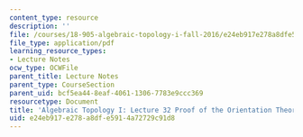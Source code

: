 ```yaml
---
content_type: resource
description: ''
file: /courses/18-905-algebraic-topology-i-fall-2016/e24eb917e278a8dfe5914a72729c91d8_MIT18_905F16_lec32.pdf
file_type: application/pdf
learning_resource_types:
- Lecture Notes
ocw_type: OCWFile
parent_title: Lecture Notes
parent_type: CourseSection
parent_uid: bcf5ea44-8eaf-4061-1306-7783e9ccc369
resourcetype: Document
title: 'Algebraic Topology I: Lecture 32 Proof of the Orientation Theorem'
uid: e24eb917-e278-a8df-e591-4a72729c91d8
---
```

